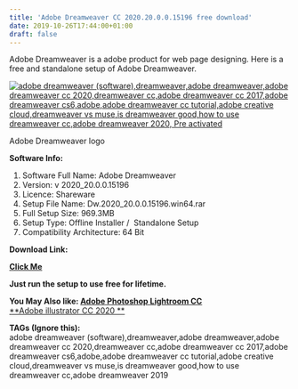 ```yaml
---
title: 'Adobe Dreamweaver CC 2020.20.0.0.15196 free download'
date: 2019-10-26T17:44:00+01:00
draft: false
---
```


Adobe Dreamweaver is a adobe product for web page designing. Here is a free and standalone setup of Adobe Dreamweaver.  
  
  

[![adobe dreamweaver (software),dreamweaver,adobe dreamweaver,adobe dreamweaver cc 2020,dreamweaver cc,adobe dreamweaver cc 2017,adobe dreamweaver cs6,adobe,adobe dreamweaver cc tutorial,adobe creative cloud,dreamweaver vs muse,is dreamweaver good,how to use dreamweaver cc,adobe dreamweaver 2020, Pre activated](https://1.bp.blogspot.com/-6wXU5h3iZAQ/XbR2VoUs1SI/AAAAAAAAArU/9sk5_lz7mGIdhTXN7NhKWQHbm4DdBBz3QCLcBGAsYHQ/s320/Adobe-Dreamweaver-logo.png "Adobe Dreamweaver 2020")](https://1.bp.blogspot.com/-6wXU5h3iZAQ/XbR2VoUs1SI/AAAAAAAAArU/9sk5_lz7mGIdhTXN7NhKWQHbm4DdBBz3QCLcBGAsYHQ/s1600/Adobe-Dreamweaver-logo.png)

Adobe Dreamweaver logo

  

  

**Software Info:**

1.  Software Full Name: Adobe Dreamweaver
2.  Version: v 2020\_20.0.0.15196
3.  Licence: Shareware
4.  Setup File Name: Dw.2020\_20.0.0.15196.win64.rar
5.  Full Setup Size: 969.3MB
6.  Setup Type: Offline Installer /  Standalone Setup
7.  Compatibility Architecture: 64 Bit 

**Download Link:**

**[Click Me](https://usersdrive.com/vuedpe5wkt93.html)**  
  
  
**Just run the setup to use free for lifetime.**  
  
  
  
  

**You May Also like: [Adobe Photoshop Lightroom CC](https://pcappsstock.blogspot.com/2019/10/adobe-photoshop-lightroom-classic-cc-2020-free.html)**  
[**Adobe illustrator CC 2020 **](https://pcappsstock.blogspot.com/2019/10/adobe-illustrator-cc-2020-free.html)  

**TAGs (Ignore this):**  
adobe dreamweaver (software),dreamweaver,adobe dreamweaver,adobe dreamweaver cc 2020,dreamweaver cc,adobe dreamweaver cc 2017,adobe dreamweaver cs6,adobe,adobe dreamweaver cc tutorial,adobe creative cloud,dreamweaver vs muse,is dreamweaver good,how to use dreamweaver cc,adobe dreamweaver 2019